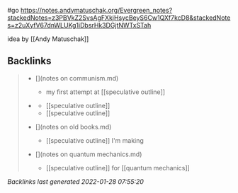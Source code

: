 #go https://notes.andymatuschak.org/Evergreen_notes?stackedNotes=z3PBVkZ2SvsAgFXkjHsycBeyS6Cw1QXf7kcD8&stackedNotes=z2uXyfV67dnWLUKg1iDbsrHk3DGjtNWTxSTah

idea by [[Andy Matuschak]]



## Backlinks

> - [](notes on communism.md)
>   - my first attempt at [[speculative outline]]
>    
> - [](2021-01-11.md)
>   - [[speculative outline]]
>   - [[speculative outline]]
>    
> - [](notes on old books.md)
>   - [[speculative outline]] I'm making
>    
> - [](notes on quantum mechanics.md)
>   - [[speculative outline]] for [[quantum mechanics]]

_Backlinks last generated 2022-01-28 07:55:20_

